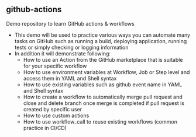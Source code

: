 ## github-actions
Demo repository to learn GitHub actions & workflows
- This demo will be used to practice various ways you can automate many tasks on GitHub such as running a build, deploying application, running tests or simply checking or logging information
- In addition it will demonstrate following:
  - How to use an Action from the GitHub marketplace that is suitable for your specific workflow
  - How to use environment variables at Workflow, Job or Step level and access them in YAML and Shell syntax
  - How to use existing variables such as github event name in YAML and Shell syntax
  - How to create a workflow to automatically merge pull request and close and delete branch once merge is completed if pull request is created by specific user
  - How to use custom actions
  - How to use workflow_call to reuse existing workflows (common practice in CI/CD)
